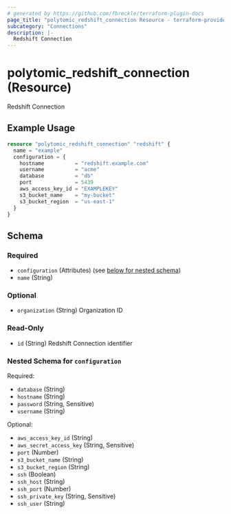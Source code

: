```yaml
---
# generated by https://github.com/fbreckle/terraform-plugin-docs
page_title: "polytomic_redshift_connection Resource - terraform-provider-polytomic"
subcategory: "Connections"
description: |-
  Redshift Connection
---
```


# polytomic_redshift_connection (Resource)

Redshift Connection

## Example Usage

```terraform
resource "polytomic_redshift_connection" "redshift" {
  name = "example"
  configuration = {
    hostname          = "redshift.example.com"
    username          = "acme"
    database          = "db"
    port              = 5439
    aws_access_key_id = "EXAMPLEKEY"
    s3_bucket_name    = "my-bucket"
    s3_bucket_region  = "us-east-1"
  }
}
```

<!-- schema generated by tfplugindocs -->
## Schema

### Required

- `configuration` (Attributes) (see [below for nested schema](#nestedatt--configuration))
- `name` (String)

### Optional

- `organization` (String) Organization ID

### Read-Only

- `id` (String) Redshift Connection identifier

<a id="nestedatt--configuration"></a>
### Nested Schema for `configuration`

Required:

- `database` (String)
- `hostname` (String)
- `password` (String, Sensitive)
- `username` (String)

Optional:

- `aws_access_key_id` (String)
- `aws_secret_access_key` (String, Sensitive)
- `port` (Number)
- `s3_bucket_name` (String)
- `s3_bucket_region` (String)
- `ssh` (Boolean)
- `ssh_host` (String)
- `ssh_port` (Number)
- `ssh_private_key` (String, Sensitive)
- `ssh_user` (String)


